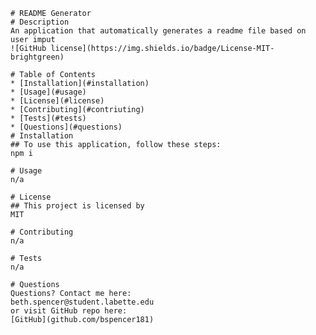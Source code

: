
    # README Generator  
    # Description  
    An application that automatically generates a readme file based on user imput
    ![GitHub license](https://img.shields.io/badge/License-MIT-brightgreen)
    
    # Table of Contents  
    * [Installation](#installation)  
    * [Usage](#usage) 
    * [License](#license)
    * [Contributing](#contriuting) 
    * [Tests](#tests)
    * [Questions](#questions)
    # Installation  
    ## To use this application, follow these steps:  
    npm i
    
    # Usage
    n/a
    
    # License  
    ## This project is licensed by  
    MIT
    
    # Contributing  
    n/a
    
    # Tests  
    n/a
    
    # Questions  
    Questions? Contact me here:
    beth.spencer@student.labette.edu  
    or visit GitHub repo here:  
    [GitHub](github.com/bspencer181)
    